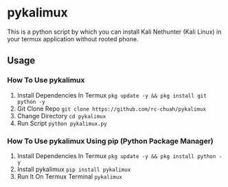 # pykalimux
This is a python script by which you can install Kali Nethunter (Kali Linux) in your termux application without rooted phone.

## Usage
### How To Use pykalimux
1. Install Dependencies In Termux `pkg update -y && pkg install git python -y`
2. Git Clone Repo `git clone https://github.com/rc-chuah/pykalimux`
3. Change Directory `cd pykalimux`
4. Run Script `python pykalimux.py`
### How To Use pykalimux Using pip (Python Package Manager)
1. Install Dependencies In Termux `pkg update -y && pkg install python -y`
2. Install pykalimux `pip install pykalimux`
3. Run It On Termux Terminal `pykalimux`
